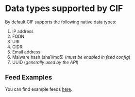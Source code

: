 # Data types supported by CIF #

By default CIF supports the following native data types:
  1. IP address
  1. FQDN
  1. URI
  1. CIDR
  1. Email address
  1. Malware hash (sha1/md5) (_must be enabled in feed config_)
  1. UUID (_generally used by the API_)

## Feed Examples ##

You can find example feeds [here](http://code.google.com/p/collective-intelligence-framework/wiki/Feeds).